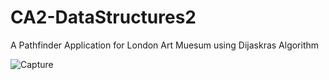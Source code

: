 # CA2-DataStructures2
A Pathfinder Application for London Art Muesum using Dijaskras Algorithm

![Capture](https://user-images.githubusercontent.com/74927667/190184258-9e5c1e15-ea1f-46bf-aa94-0a8e46a66a12.JPG)
